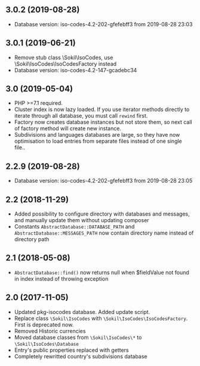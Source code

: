 ## 3.0.2 (2019-08-28)
* Database version: iso-codes-4.2-202-gfefebff3 from 2019-08-28 23:03

## 3.0.1 (2019-06-21)
* Remove stub class \Sokil\IsoCodes, use \Sokil\IsoCodes\IsoCodesFactory instead
* Database version: iso-codes-4.2-147-gcadebc34

## 3.0 (2019-05-04)
* PHP >=7.1 required.
* Cluster index is now lazy loaded. If you use iterator methods directly to iterate through all database, 
  you must call `rewind` first.
* Factory now creates database instances but not store them, so next call of factory method will create new instance.
* Subdivisions and languages databases are large, so they have now optimisation to load entries from separate files instead of one single file..

## 2.2.9 (2019-08-28)
* Database version: iso-codes-4.2-202-gfefebff3 from 2019-08-28 23:05

## 2.2 (2018-11-29)
* Added possibility to configure directory with databases and messages, and manually update them without updating composer 
* Constants `AbstractDatabase::DATABASE_PATH` and `AbstractDatabase::MESSAGES_PATH` now contain directory name instead of directory path

## 2.1 (2018-05-08)
* `AbstractDatabase::find()` now returns null when $fieldValue not found in index instead of throwing exception 

## 2.0 (2017-11-05)

* Updated pkg-isocodes database. Added update script.
* Replace class `\Sokil\IsoCodes` with `\Sokil\IsoCodes\IsoCodesFactory`. First is deprecated now.
* Removed Historic currencies
* Moved database classes from `\Sokil\IsoCodes\*` to `\Sokil\IsoCodes\Database`
* Entry's public properties replaced with getters
* Completely rewritted country's subdivisions database
